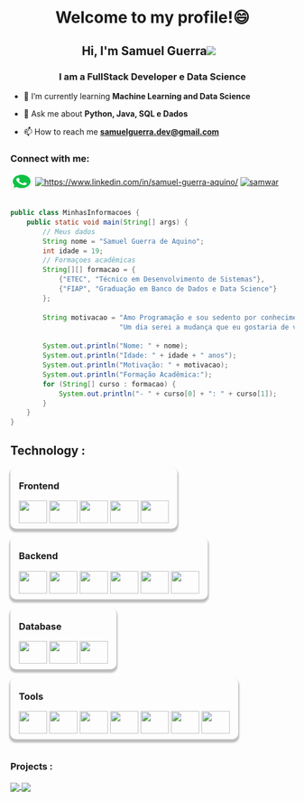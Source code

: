 # <div align="center">Welcome to my profile!😄 </div>
## <div align="center">Hi, I'm Samuel Guerra<img src="https://github.com/TheDudeThatCode/TheDudeThatCode/raw/master/Assets/Hi.gif" width="29px" style="max-width: 100%; display: inline-block;" data-target="animated-image.originalImage"></div>
<h3 align="center">I am a FullStack Developer e Data Science</h3>

- 🌱 I’m currently learning **Machine Learning and Data Science**

- 💬 Ask me about **Python, Java, SQL e Dados**

- 📫 How to reach me **samuelguerra.dev@gmail.com**


<h3 align="left">Connect with me:</h3>
<p align="left">
<a href="https://api.whatsapp.com/send?phone=5511916422548&amp;text=Olá%2C%20Samuel!" rel="nofollow"><img align="center" src="https://github.com/appicons/Whatsapp/blob/master/icons/whatsapp_194x194.png" alt="samwar" height="30" width="40" /></a>
<a href="https://linkedin.com/in/https://www.linkedin.com/in/samuel-guerra-aquino/" target="blank"><img align="center" src="https://raw.githubusercontent.com/rahuldkjain/github-profile-readme-generator/master/src/images/icons/Social/linked-in-alt.svg" alt="https://www.linkedin.com/in/samuel-guerra-aquino/" height="30" width="40" /></a>
<a href="https://www.hackerrank.com/samwar" target="blank"><img align="center" src="https://raw.githubusercontent.com/rahuldkjain/github-profile-readme-generator/master/src/images/icons/Social/hackerrank.svg" alt="samwar" height="30" width="40" /></a>
</p>

```JAVA

public class MinhasInformacoes {
    public static void main(String[] args) {
        // Meus dados
        String nome = "Samuel Guerra de Aquino";
        int idade = 19;
        // Formaçoes acadêmicas
        String[][] formacao = {
            {"ETEC", "Técnico em Desenvolvimento de Sistemas"},
            {"FIAP", "Graduação em Banco de Dados e Data Science"}
        };

        String motivacao = "Amo Programação e sou sedento por conhecimento; " +
                           "Um dia serei a mudança que eu gostaria de ver para meu futuro.";

        System.out.println("Nome: " + nome);
        System.out.println("Idade: " + idade + " anos");
        System.out.println("Motivação: " + motivacao);
        System.out.println("Formação Acadêmica:");
        for (String[] curso : formacao) {
            System.out.println("- " + curso[0] + ": " + curso[1]);
        }
    }
}
```
<!-- linguagens -->
## Technology :

<div style="border-radius: 10px; padding: 0px 15px 7px; margin: 0px 10px 15px 0px;display: inline-block; -webkit-box-shadow: 5px 5px 15px 5px rgba(0,0,0,0.45); box-shadow: 0px 4px 3px 2px rgba(0,0,0,0.25);">

### Frontend
<img width='50' height='40' src="https://cdn.jsdelivr.net/gh/devicons/devicon/icons/html5/html5-original.svg"/>
    <img width='50' height='40' src='https://cdn.jsdelivr.net/gh/devicons/devicon/icons/css3/css3-original.svg' />
    <img width='50' height='40' src="https://cdn.jsdelivr.net/gh/devicons/devicon/icons/javascript/javascript-original.svg" />
    <img width='50' height='40' src="https://cdn.jsdelivr.net/gh/devicons/devicon/icons/bootstrap/bootstrap-original.svg" />
    <img width='50' height='40' src="https://cdn.jsdelivr.net/gh/devicons/devicon/icons/jquery/jquery-original.svg" /> 
</div>

<div style="border-radius: 10px; padding: 0px 15px 7px; margin: 0px 10px 15px 0px;display: inline-block; -webkit-box-shadow: 5px 5px 15px 5px rgba(0,0,0,0.45); box-shadow: 0px 4px 3px 2px rgba(0,0,0,0.25);">

### Backend    
<img width='50' height='40' src="https://cdn.jsdelivr.net/gh/devicons/devicon/icons/nodejs/nodejs-original.svg" />
    <img width='50' height='40' src="https://cdn.jsdelivr.net/gh/devicons/devicon/icons/react/react-original.svg" />
    <img width='50' height='40' src="https://cdn.jsdelivr.net/gh/devicons/devicon/icons/php/php-original.svg" />
    <img width='50' height='40' src="https://cdn.jsdelivr.net/gh/devicons/devicon/icons/java/java-original.svg" />
    <img width='50' height='40' src="https://cdn.jsdelivr.net/gh/devicons/devicon/icons/csharp/csharp-original.svg" />     
    <img width='50' height='40' src="https://cdn.jsdelivr.net/gh/devicons/devicon/icons/python/python-original.svg" />
</div>

<div style="border-radius: 10px; padding: 0px 15px 7px; margin: 0px 10px 15px 0px;display: inline-block; -webkit-box-shadow: 5px 5px 15px 5px rgba(0,0,0,0.45); box-shadow: 0px 4px 3px 2px rgba(0,0,0,0.25);">

### Database
<img width='50' height='40' src="https://cdn.jsdelivr.net/gh/devicons/devicon/icons/microsoftsqlserver/microsoftsqlserver-plain.svg" />
<img width='50' height='40' src="https://cdn.jsdelivr.net/gh/devicons/devicon/icons/pandas/pandas-original.svg" />
    <img width='50' height='40' src="https://cdn.jsdelivr.net/gh/devicons/devicon/icons/mysql/mysql-original.svg" />
    
</div>
<div style="border-radius: 10px; padding: 0px 15px 7px; margin: 0px 10px 15px 0px;display: inline-block; -webkit-box-shadow: 5px 5px 15px 5px rgba(0,0,0,0.45); box-shadow: 0px 4px 3px 2px rgba(0,0,0,0.25);">

### Tools
<img width='50' height='40' src="https://cdn.jsdelivr.net/gh/devicons/devicon/icons/androidstudio/androidstudio-original.svg" />
    <img width='50' height='40' src="https://cdn.jsdelivr.net/gh/devicons/devicon/icons/trello/trello-plain.svg" />
    <img width='50' height='40' src="https://cdn.jsdelivr.net/gh/devicons/devicon/icons/figma/figma-original.svg" />      
    <img width='50' height='40' src="https://cdn.jsdelivr.net/gh/devicons/devicon/icons/xd/xd-plain.svg" />
    <img width='50' height='40' src="https://cdn.jsdelivr.net/gh/devicons/devicon/icons/photoshop/photoshop-plain.svg" />     
    <img width='50' height='40' src="https://cdn.jsdelivr.net/gh/devicons/devicon/icons/unity/unity-original.svg" />
    <img width='50' height='40' src="https://cdn.jsdelivr.net/gh/devicons/devicon/icons/visualstudio/visualstudio-plain.svg" />
               
    
          
          
</div>

<!-- projetos -->
### Projects :
<div width='50' height='40'>
    <a href="https://github.com/SamG1002/Refinances">
      <img align="center" src="https://github-readme-stats.vercel.app/api/pin/?username=SamG1002&repo=Refinances&theme=tokyonight" />
      <img align="center" src="https://github-readme-stats.vercel.app/api/pin/?username=SamG1002&repo=SpotifyML&theme=tokyonight" />
    </a>
</div>

